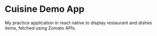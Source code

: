# Cuisine Demo App

My practice application in react native to display restaurant and dishes items, fetched using Zomato APIs.